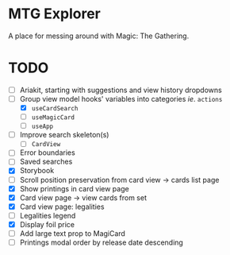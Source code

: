 # MTG Explorer

A place for messing around with Magic: The Gathering.

# TODO

- [ ] Ariakit, starting with suggestions and view history dropdowns
- [ ] Group view model hooks' variables into categories _ie_. `actions`
  - [x] `useCardSearch`
  - [ ] `useMagicCard`
  - [ ] `useApp`
- [ ] Improve search skeleton(s)
  - [ ] `CardView`
- [ ] Error boundaries
- [ ] Saved searches
- [x] Storybook
- [ ] Scroll position preservation from card view -> cards list page
- [x] Show printings in card view page
- [x] Card view page -> view cards from set
- [x] Card view page: legalities
- [ ] Legalities legend
- [x] Display foil price
- [ ] Add large text prop to MagiCard
- [ ] Printings modal order by release date descending
